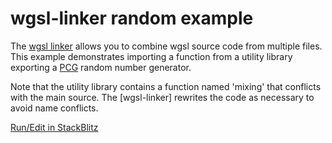 # wgsl-linker  random example

[wgsl linker]: https://github.com/mighdoll/wgsl-linker-rand-example
[pcg]: https://www.pcg-random.org/using-pcg.html

The [wgsl linker] allows you to combine wgsl source code from multiple files.
This example demonstrates importing a function from a utility library
exporting a [PCG] random number generator.

Note that the utility library contains a function named 'mixing' that conflicts with the main source.
The [wgsl-linker] rewrites the code as necessary to avoid name conflicts. 

[Run/Edit in StackBlitz](https://stackblitz.com/~/github.com/mighdoll/wgsl-linker-rand-example)
